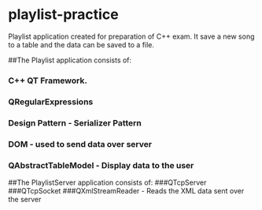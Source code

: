 # playlist-practice
Playlist application created for preparation of C++ exam. It save a new song to a table and the data can be saved to a file.

##The Playlist application consists of:
### C++ QT Framework.
### QRegularExpressions
### Design Pattern - Serializer Pattern
### DOM - used to send data over server
### QAbstractTableModel - Display data to the user

##The PlaylistServer application consists of:
###QTcpServer
###QTcpSocket 
###QXmlStreamReader - Reads the XML data sent over the server

